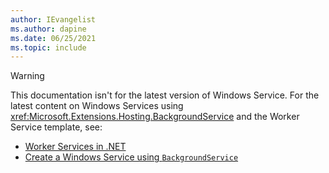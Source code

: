 ```yaml
---
author: IEvangelist
ms.author: dapine
ms.date: 06/25/2021
ms.topic: include
---
```


> [!WARNING]
> This documentation isn't for the latest version of Windows Service. For the latest content on Windows Services using <xref:Microsoft.Extensions.Hosting.BackgroundService> and the Worker Service template, see:
>
> - [Worker Services in .NET](../workers.md)
> - [Create a Windows Service using `BackgroundService`](../windows-service.md)
